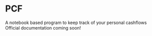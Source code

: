 # PCF
A notebook based program to keep track of your personal cashflows
Official documentation coming soon!
